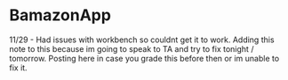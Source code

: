 # BamazonApp

11/29 - Had issues with workbench so couldnt get it to work. Adding this note to this because im going to speak to TA and try to fix tonight / tomorrow. Posting here in case you grade this before then or im unable to fix it.
